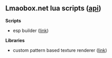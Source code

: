 ## Lmaobox.net lua scripts ([api](https://lmaobox.net/lua/)) 
  
**Scripts**  
* esp builder ([link](https://github.com/11x1/Lua/tree/main/Lmaobox.net/espbuilder))

**Libraries**  
* custom pattern based texture renderer ([link](https://github.com/11x1/Lua/tree/main/Lmaobox.net/custom_textures))
